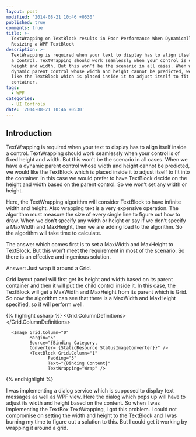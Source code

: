 ```yaml
---
layout: post
modified: '2014-08-21 10:46 +0530'
published: true
comments: true
title: >-
  TextWrapping on TextBlock results in Poor Performance When Dynamically
  Resizing a WPF TextBlock
description: >-
  TextWrapping is required when your text to display has to align itself inside
  a control. TextWrapping should work seamlessly when your control is of fixed
  height and width. But this won’t be the scenario in all cases. When we have a
  dynamic parent control whose width and height cannot be predicted, we would
  like the TextBlock which is placed inside it to adjust itself to fit into the
  container.
tags:
  - WPF
categories:
  - UI Controls
date: '2014-08-21 10:46 +0530'
---
```

## Introduction
TextWrapping is required when your text to display has to align itself inside a control. TextWrapping should work seamlessly when your control is of fixed height and width. But this won’t be the scenario in all cases. When we have a dynamic parent control whose width and height cannot be predicted, we would like the TextBlock which is placed inside it to adjust itself to fit into the container. In this case we would prefer to have TextBlock decide on the height and width based on the parent control. So we won’t set any width or height.
  
  Here, the TextWrapping algorithm will consider TextBlock to have infinite width and height. Also wrapping text is a very expensive operation. The algorithm must measure the size of every single line to figure out how to draw. When we don’t specify any width or height or say if we don’t specify a MaxWidth and MaxHeight, then we are adding load to the algorithm. So the algorithm will take time to calculate.

The answer which comes first is to set a MaxWidth and MaxHeight to TextBlock. But this won’t meet the requirement in most of the scenario. So there is an effective and ingenious solution.

Answer: Just wrap it around a Grid.

Grid layout panel will first get its height and width based on its parent container and then it will put the child control inside it. In this case, the TextBlock will get a MaxWidth and MaxHeight from its parent which is Grid. So now the algorithm can see that there is a MaxWidth and MaxHeight specified, so it will perform well.

{% highlight csharp %}
<DataTemplate x:Key="StringDataTemplate">
  <Grid>
     <Grid.ColumnDefinitions>
        <ColumnDefinition Width="55" />
        <ColumnDefinition Width="*" />
      </Grid.ColumnDefinitions>

      <Image Grid.Column="0"
             Margin="5"
             Source="{Binding Category,
             Converter= {StaticResource StatusImageConverter}}" />
             <TextBlock Grid.Column="1"
                    Padding="5"
                    Text="{Binding Content}"
                    TextWrapping="Wrap" />
  </Grid>
</DataTemplate>
{% endhighlight %}

I was implementing a dialog service which is supposed to display text messages as well as WPF view. Here the dialog which pops up will have to adjust its width and height based on the content. So when I was implementing the TextBox TextWrapping, I got this problem. I could not compromise on setting the width and height to the TextBlock and I was burning my time to figure out a solution to this. But I could get it working by wrapping it around a grid.
